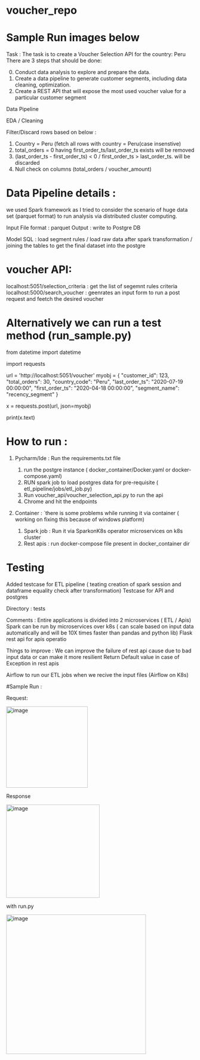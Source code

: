 # voucher_repo 
# Sample Run images below

Task : 
The task is to create a Voucher Selection API for the country: Peru
There are 3 steps that should be done:

0. Conduct data analysis to explore and prepare the data.
1. Create a data pipeline to generate customer segments, including data cleaning, optimization.
2. Create a REST API that will expose the most used voucher value for a particular customer segment

Data Pipeline

EDA / Cleaning

Filter/Discard rows based on below :
1. Country = Peru (fetch all rows with country = Peru(case insenstive)
2. total_orders = 0 having first_order_ts/last_order_ts exists will be removed 
3. (last_order_ts - first_order_ts) < 0 / first_order_ts > last_order_ts.    will be discarded
4. Null check on  columns (total_orders / voucher_amount)

# Data Pipeline details :
we used Spark framework as I tried to consider the scenario of huge data set (parquet format) to run analysis via distributed cluster computing.

Input File format : parquet
Output : write to Postgre DB

Model SQL : load segment rules / load raw data after spark transformation / joining the tables to get the final dataset into the postgre

# voucher API:
localhost:5051/selection_criteria : get the list of segemnt rules criteria
localhost:5000/search_voucher : geenrates an input form to run a post request and feetch the desired voucher

# Alternatively we can run a test method (run_sample.py)

from datetime import datetime

import requests

url = 'http://localhost:5051/voucher'
myobj = {
    "customer_id": 123,
    "total_orders": 30,
    "country_code": "Peru",
    "last_order_ts": "2020-07-19 00:00:00",
    "first_order_ts": "2020-04-18 00:00:00",
    "segment_name": "recency_segment"
}

x = requests.post(url, json=myobj)

print(x.text)



# How to run :
1. Pycharm/Ide : Run the requirements.txt file 
    1. run the postgre instance ( docker_container/Docker.yaml or docker-compose.yaml)
    2. RUN spark job to load postgres data for pre-requisite ( etl_pipeline/jobs/etl_job.py)
    3. Run voucher_api/voucher_selection_api.py to run the api
    4. Chrome and hit the endpoints


2. Container : `there is some problems while running it via container ( working on fixing this because of windows platform)
    1. Spark job : Run it via SparkonK8s operator microservices on k8s cluster
    2. Rest apis : run docker-compose file present in docker_container dir
 



# Testing

Added testcase for ETL pipeline ( teating creation of spark session and dataframe equality check after transformation)
Testcase for API and postgres

Directory : tests


Comments :
Entire applications is divided into 2 microservices ( ETL / Apis)
Spark can be run by  microservices over k8s ( can scale based on input data automatically and will be 10X times faster than pandas and python lib)
Flask rest api for apis operatio

Things to improve :
We can improve the failure of rest api cause due to bad input data or can make it more resilient
Return Default value in case of Exception in rest apis

Airflow to run our ETL jobs when we recive the input files (Airflow on K8s)

#Sample Run :


Request:


<img width="218" alt="image" src="https://user-images.githubusercontent.com/79247013/163950391-1fd66f96-295c-4f36-8f84-83ab2037ec7e.png">

Response

<img width="250" alt="image" src="https://user-images.githubusercontent.com/79247013/163950558-6b6619c7-9f99-47be-89bf-906e9c976fb2.png">

with run.py

<img width="374" alt="image" src="https://user-images.githubusercontent.com/79247013/163950915-9e787216-deee-4c70-87b7-b21e88fe4e06.png">








